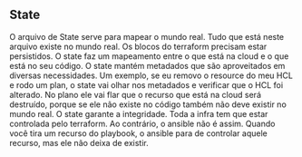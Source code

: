 ## State
O arquivo de State serve para mapear o mundo real. Tudo que está neste arquivo existe no mundo real.
Os blocos do terraform precisam estar persistidos.
O state faz um mapeamento entre o que está na cloud e o que está no seu código.
O state mantém metadados que são aproveitados em diversas necessidades.
Um exemplo, se eu removo o resource do meu HCL e rodo um plan, o state vai olhar nos metadados e verificar que o HCL foi alterado. No plano ele vai flar que o recurso que está na cloud será destruído, porque se ele não existe no código também não deve existir no mundo real.
O state garante a integridade. Toda a infra tem que estar controlada pelo terraform.
Ao contrário, o ansible não é assim. Quando você tira um recurso do playbook, o ansible para de controlar aquele recurso, mas ele não deixa de existir.
